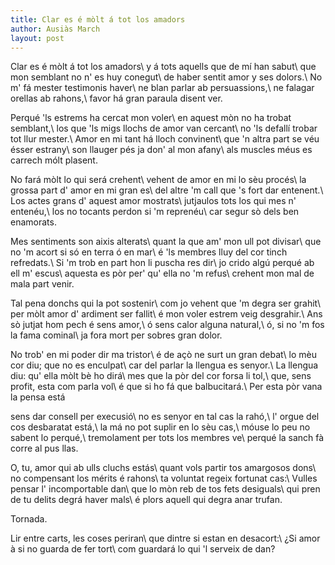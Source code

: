 ```yaml
---
title: Clar es é mòlt á tot los amadors
author: Ausiàs March
layout: post
---
```


Clar es é mòlt á tot los amadors\\
y á tots aquells que de mí han sabut\\
que mon semblant no n' es huy conegut\\
de haber sentit amor y ses dolors.\\
No m' fá mester testimonis haver\\
ne blan parlar ab persuassions,\\
ne falagar orellas ab rahons,\\
favor há gran paraula disent ver.

Perqué 'ls estrems ha cercat mon voler\\
en aquest mòn no ha trobat semblant,\\
los que 'ls migs llochs de amor van cercant\\
no 'ls defallí trobar tot llur mester.\\
Amor en mi tant há lloch convinent\\
que 'n altra part se véu ésser estrany\\
son llauger pés ja don' al mon afany\\
als muscles méus es carrech mólt plasent.

No fará mòlt lo qui será crehent\\
vehent de amor en mi lo sèu procés\\
la grossa part d' amor en mi gran es\\
del altre 'm call que 's fort dar entenent.\\
Los actes grans d' aquest amor mostrats\\
jutjaulos tots los qui mes n' entenéu,\\
los no tocants perdon si 'm reprenéu\\
car segur sò dels ben enamorats.

Mes sentiments son aixis alterats\\
quant la que am' mon ull pot divisar\\
que no 'm acort si só en terra ó en mar\\
é 'ls membres lluy del cor tinch refredats.\\
Si 'm trob en part hon li puscha res dir\\
jo crido algú perqué ab ell m' escus\\
aquesta es pòr per' qu' ella no 'm refus\\
crehent mon mal de mala part venir.

Tal pena donchs qui la pot sostenir\\
com jo vehent que 'm degra ser grahit\\
per mòlt amor d' ardiment ser fallit\\
é mon voler estrem veig desgrahir.\\
Ans sò jutjat hom pech é sens amor,\\
ó sens calor alguna natural,\\
ó, si no 'm fos la fama cominal\\
ja fora mort per sobres gran dolor.

No trob' en mi poder dir ma tristor\\
é de açò ne surt un gran debat\\
lo mèu cor diu; que no es enculpat\\
car del parlar la llengua es senyor.\\
La llengua diu: qu' ella mòlt bè ho dirá\\
mes que la pòr del cor forsa li tol,\\
que, sens profit, esta com parla vol\\
é que si ho fá que balbucitará.\\
Per esta pòr vana la pensa está

sens dar consell per execusió\\
no es senyor en tal cas la rahó,\\
l' orgue del cos desbaratat está,\\
la má no pot suplir en lo sèu cas,\\
móuse lo peu no sabent lo perqué,\\
tremolament per tots los membres ve\\
perqué la sanch fà corre al pus llas.

O, tu, amor qui ab ulls cluchs estás\\
quant vols partir tos amargosos dons\\
no compensant los mérits é rahons\\
ta voluntat regeix fortunat cas:\\
Vulles pensar l' incomportable dan\\
que lo mòn reb de tos fets desiguals\\
qui pren de tu delits degrá haver mals\\
é plors aquell qui degra anar trufan.

Tornada.

Lir entre carts, les coses periran\\
que dintre si estan en desacort:\\
¿Si amor à si no guarda de fer tort\\
com guardará lo qui 'l serveix de dan?
